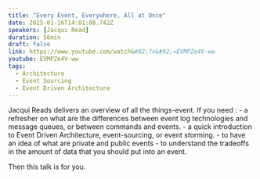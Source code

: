 ```yaml
---
title: "Every Event, Everywhere, All at Once"
date: 2025-01-16T14:01:08.742Z
speakers: [Jacqui Read]
duration: 56min
draft: false
link: https://www.youtube.com/watch&#92;?v&#92;=EVMPZe4V-ww
youtube: EVMPZe4V-ww
tags:
  - Architecture
  - Event Sourcing
  - Event Driven Architecture
---
```



Jacqui Reads delivers an overview of all the things-event.
If you need :
    - a refresher on what are the differences between event log technologies and message queues, or between commands and events.
    - a quick introduction to Event Driven Architecture, event-sourcing, or event storming.
    - to have an idea of what are private and public events
    - to understand the tradeoffs in the amount of data that you should put into an event.

Then this talk is for you.